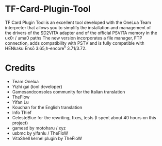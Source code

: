 # TF-Card-Plugin-Tool
TF Card Plugin Tool is an excellent tool developed with the OneLua Team interpreter that allows you to simplify the installation and management of the drivers of the SD2VITA adapter and of the official PSVITA memory in the ux0: / uma0 paths
The new version incorporates a file manager, FTP connection, adds compatibility with PSTV and is fully compatible with HENkaku Ensō 3.65,h-encore² 3.71/3.72.
# Credits
- Team Onelua
- Yizhi gai (tool developer)
- Gamesandconsoles community for the Italian translation
- TheFlow
- Yifan Lu
- Kouchan for the English translation
- Info Thief
- CelesteBlue for the rewriting, fixes, tests (I spent about 40 hours on this project)
- gamesd by motoharu / xyz
- usbmc by yifanlu / TheFloW
- VitaShell kernel plugin by TheFloW
